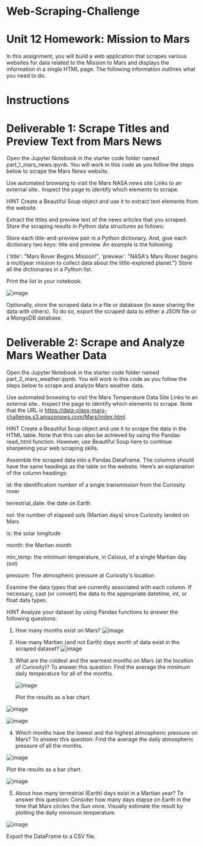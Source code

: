 # Web-Scraping-Challenge

# Unit 12 Homework: Mission to Mars

In this assignment, you will build a web application that scrapes various websites for data related to the Mission to Mars and displays the information in a single HTML page. The following information outlines what you need to do.

# Instructions
# Deliverable 1: Scrape Titles and Preview Text from Mars News
Open the Jupyter Notebook in the starter code folder named part_1_mars_news.ipynb. You will work in this code as you follow the steps below to scrape the Mars News website.

Use automated browsing to visit the Mars NASA news site Links to an external site.. Inspect the page to identify which elements to scrape.

HINT
Create a Beautiful Soup object and use it to extract text elements from the website.

Extract the titles and preview text of the news articles that you scraped. Store the scraping results in Python data structures as follows:

Store each title-and-preview pair in a Python dictionary. And, give each dictionary two keys: title and preview. An example is the following:

{'title': "Mars Rover Begins Mission!",
      'preview': "NASA's Mars Rover begins a multiyear mission to collect data about the little-explored planet."}
Store all the dictionaries in a Python list.

Print the list in your notebook.

![image](https://user-images.githubusercontent.com/111756299/214957980-79f10924-d7df-4b2a-bdf8-32c426626631.png)


Optionally, store the scraped data in a file or database (to ease sharing the data with others). To do so, export the scraped data to either a JSON file or a MongoDB database.

# Deliverable 2: Scrape and Analyze Mars Weather Data
Open the Jupyter Notebook in the starter code folder named part_2_mars_weather.ipynb. You will work in this code as you follow the steps below to scrape and analyze Mars weather data.

Use automated browsing to visit the Mars Temperature Data Site Links to an external site.. Inspect the page to identify which elements to scrape. Note that the URL is https://data-class-mars-challenge.s3.amazonaws.com/Mars/index.html.

HINT
Create a Beautiful Soup object and use it to scrape the data in the HTML table. Note that this can also be achieved by using the Pandas read_html function. However, use Beautiful Soup here to continue sharpening your web scraping skills.

Assemble the scraped data into a Pandas DataFrame. The columns should have the same headings as the table on the website. Here’s an explanation of the column headings:

id: the identification number of a single transmission from the Curiosity rover

terrestrial_date: the date on Earth

sol: the number of elapsed sols (Martian days) since Curiosity landed on Mars

ls: the solar longitude

month: the Martian month

min_temp: the minimum temperature, in Celsius, of a single Martian day (sol)

pressure: The atmospheric pressure at Curiosity's location

Examine the data types that are currently associated with each column. If necessary, cast (or convert) the data to the appropriate datetime, int, or float data types.

HINT
Analyze your dataset by using Pandas functions to answer the following questions:

1. How many months exist on Mars?
![image](https://user-images.githubusercontent.com/111756299/214963988-fc4dad9c-9b13-444a-ae51-75edef762126.png)

2. How many Martian (and not Earth) days worth of data exist in the scraped dataset?
![image](https://user-images.githubusercontent.com/111756299/214964533-ed527fbb-e5bd-429d-9131-00b110eaabf1.png)

3. What are the coldest and the warmest months on Mars (at the location of Curiosity)? To answer this question:
   Find the average the minimum daily temperature for all of the months.
   
   ![image](https://user-images.githubusercontent.com/111756299/214965325-dcc8ddd3-955a-4016-83ba-0f96b33e8306.png)

   
   Plot the results as a bar chart.
   
![image](https://user-images.githubusercontent.com/111756299/214965442-4165f386-555f-424a-949e-a906df628be1.png)

![image](https://user-images.githubusercontent.com/111756299/214968077-0cc0bc90-799d-4710-bbe8-56c3ca2a3358.png)


4. Which months have the lowest and the highest atmospheric pressure on Mars? To answer this question:
Find the average the daily atmospheric pressure of all the months.

![image](https://user-images.githubusercontent.com/111756299/214968341-539055d7-4d5e-427c-983c-48918de89503.png)

Plot the results as a bar chart.

![image](https://user-images.githubusercontent.com/111756299/214970959-1fc6b300-8984-4641-9592-91a123f49920.png)


5. About how many terrestrial (Earth) days exist in a Martian year? To answer this question:
Consider how many days elapse on Earth in the time that Mars circles the Sun once.
Visually estimate the result by plotting the daily minimum temperature.

![image](https://user-images.githubusercontent.com/111756299/214973023-fe012a93-6ed5-4478-aee6-116d0ad30be0.png)


Export the DataFrame to a CSV file.
